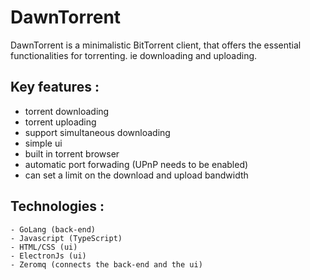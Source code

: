 # DawnTorrent

DawnTorrent is a minimalistic BitTorrent client, that offers the essential functionalities for torrenting. ie downloading and uploading.
## Key features :
  - torrent downloading
  - torrent uploading
  - support simultaneous downloading
  - simple ui
  - built in torrent browser
  - automatic port forwading (UPnP needs to be enabled)
  - can set a limit on the download and upload bandwidth
  
  ## Technologies  :
    - GoLang (back-end)
    - Javascript (TypeScript)
    - HTML/CSS (ui)
    - ElectronJs (ui)
    - Zeromq (connects the back-end and the ui)
